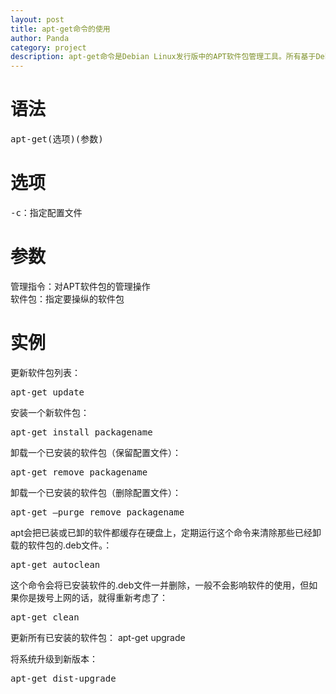 ```yaml
---
layout: post
title: apt-get命令的使用
author: Panda
category: project
description: apt-get命令是Debian Linux发行版中的APT软件包管理工具。所有基于Debian的发行都使用这个包管理系统。deb包可以把一个应用的文件包在一起，大体就如同Windows上的安装文件。
---
```


# 语法
<pre>
apt-get(选项)(参数)
</pre>

# 选项
<pre>
-c：指定配置文件
</pre>

# 参数
管理指令：对APT软件包的管理操作
<br>
软件包：指定要操纵的软件包

# 实例
更新软件包列表：
<pre>
apt-get update
</pre>

安装一个新软件包：
<pre>
apt-get install packagename
</pre>

卸载一个已安装的软件包（保留配置文件）：
<pre>
apt-get remove packagename
</pre>

卸载一个已安装的软件包（删除配置文件）：
<pre>
apt-get –purge remove packagename
</pre>

apt会把已装或已卸的软件都缓存在硬盘上，定期运行这个命令来清除那些已经卸载的软件包的.deb文件。：
<pre>
apt-get autoclean
</pre>

这个命令会将已安装软件的.deb文件一并删除，一般不会影响软件的使用，但如果你是拨号上网的话，就得重新考虑了：
<pre>
apt-get clean 
</pre>

更新所有已安装的软件包：
<pe>
apt-get upgrade
</pre>

将系统升级到新版本：
<pre>
apt-get dist-upgrade
</pre>

